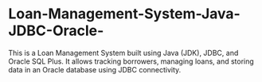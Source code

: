 # Loan-Management-System-Java-JDBC-Oracle-
This is a Loan Management System built using Java (JDK), JDBC, and Oracle SQL Plus. It allows tracking borrowers, managing loans, and storing data in an Oracle database using JDBC connectivity.
